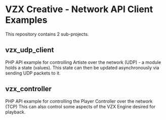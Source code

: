 # VZX Creative - Network API Client Examples

This repository contains 2 sub-projects.

## vzx_udp_client
PHP API example for controlling Artiste over the network (UDP) - a module holds a state (values). This state can then be updated asynchronously via sending UDP packets to it.

## vzx_controller
PHP API example for controlling the Player Controller over the network (TCP)
This can also control some aspects of the VZX Engine desired for playback.
